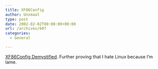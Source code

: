 ```yaml
---
title: XF86Config
author: Unxmaal
type: post
date: 2002-02-02T00:00:00+00:00
url: /archives/607
categories:
  - General

---
```

[XF86Config Demystified][1]. Further proving that I hate Linux because I&#8217;m lame.

 [1]: http://www.luv.asn.au/overheads/xconfig/